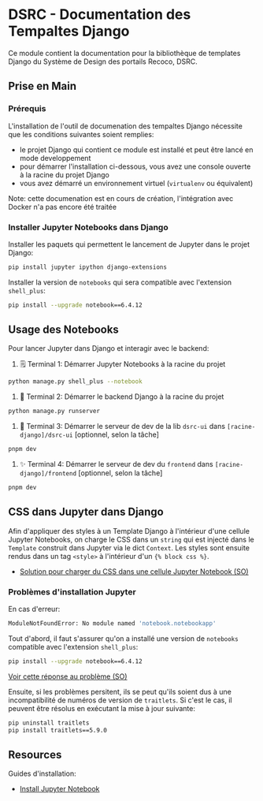 # DSRC - Documentation des Tempaltes Django

Ce module contient la documentation pour la bibliothèque de templates Django du Système de Design des portails Recoco, DSRC.

## Prise en Main

### Prérequis

L'installation de l'outil de documenation des tempaltes Django nécessite que les conditions suivantes soient remplies:

- le projet Django qui contient ce module est installé et peut être lancé en mode developpement
- pour démarrer l'installation ci-dessous, vous avez une console ouverte à la racine du projet Django
- vous avez démarré un environnement virtuel (`virtualenv` ou équivalent)

Note: cette documenation est en cours de création,  l'intégration avec Docker n'a pas encore été traitée

### Installer Jupyter Notebooks dans Django

Installer les paquets qui permettent le lancement de Jupyter dans le projet Django:

```sh
pip install jupyter ipython django-extensions
```

Installer la version de `notebooks` qui sera compatible avec l'extension  `shell_plus`:

```sh
pip install --upgrade notebook==6.4.12
```

## Usage des Notebooks

Pour lancer Jupyter dans Django et interagir avec le backend:

1. 🗒️ Terminal 1: Démarrer Jupyter Notebooks à la racine du projet

```sh
python manage.py shell_plus --notebook
```

1. 🐍 Terminal 2: Démarrer le backend Django à la racine du projet

```sh
python manage.py runserver
```

1. 🎨 Terminal 3: Démarrer  le serveur de dev de la lib `dsrc-ui` dans `[racine-django]/dsrc-ui` [optionnel, selon la tâche]

```sh
pnpm dev
```

1. ✨ Terminal 4: Démarrer   le serveur de dev du `frontend` dans `[racine-django]/frontend` [optionnel, selon la tâche]

```sh
pnpm dev
```

## CSS dans Jupyter dans Django

Afin d'appliquer des styles à un Template Django à l'intérieur d'une cellule Jupyter Notebooks,  on charge le CSS dans un `string` qui est injecté  dans le `Template` construit dans Jupyter via le dict `Context`. Les styles sont ensuite rendus dans un tag `<style>` à l'intérieur d'un `{% block css %}`.

- [Solution pour charger du CSS dans une cellule Jupyter Notebook (SO)](https://stackoverflow.com/questions/32156248/how-do-i-set-custom-css-for-my-ipython-ihaskell-jupyter-notebook)

### Problèmes d'installation Jupyter

En cas d'erreur:

```sh
ModuleNotFoundError: No module named 'notebook.notebookapp'
```

Tout d'abord, il faut s'assurer qu'on a installé une version de `notebooks` compatible avec l'extension `shell_plus`:

```sh
pip install --upgrade notebook==6.4.12
```

[Voir cette réponse au problème (SO)](https://stackoverflow.com/questions/76893872/modulenotfounderror-no-module-named-notebook-base-when-installing-nbextension)

Ensuite, si les problèmes persitent, ils se peut qu'ils soient dus à une incompatibilité de numéros de version de `traitlets`. Si c'est le cas, il peuvent être résolus en exécutant la mise à jour suivante:

```sh
pip uninstall traitlets
pip install traitlets==5.9.0
```

## Resources

Guides d'installation:

- [Install Jupyter Notebook](https://github.com/jupyter/notebook)